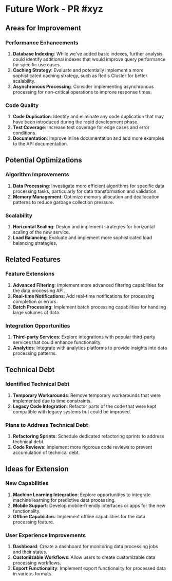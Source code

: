 # Future Work - PR #xyz

## Areas for Improvement

### Performance Enhancements
1. **Database Indexing**: While we've added basic indexes, further analysis could identify additional indexes that would improve query performance for specific use cases.
2. **Caching Strategy**: Evaluate and potentially implement a more sophisticated caching strategy, such as Redis Cluster for better scalability.
3. **Asynchronous Processing**: Consider implementing asynchronous processing for non-critical operations to improve response times.

### Code Quality
1. **Code Duplication**: Identify and eliminate any code duplication that may have been introduced during the rapid development phase.
2. **Test Coverage**: Increase test coverage for edge cases and error conditions.
3. **Documentation**: Improve inline documentation and add more examples to the API documentation.

## Potential Optimizations

### Algorithm Improvements
1. **Data Processing**: Investigate more efficient algorithms for specific data processing tasks, particularly for data transformation and validation.
2. **Memory Management**: Optimize memory allocation and deallocation patterns to reduce garbage collection pressure.

### Scalability
1. **Horizontal Scaling**: Design and implement strategies for horizontal scaling of the new service.
2. **Load Balancing**: Evaluate and implement more sophisticated load balancing strategies.

## Related Features

### Feature Extensions
1. **Advanced Filtering**: Implement more advanced filtering capabilities for the data processing API.
2. **Real-time Notifications**: Add real-time notifications for processing completion or errors.
3. **Batch Processing**: Implement batch processing capabilities for handling large volumes of data.

### Integration Opportunities
1. **Third-party Services**: Explore integrations with popular third-party services that could enhance functionality.
2. **Analytics**: Integrate with analytics platforms to provide insights into data processing patterns.

## Technical Debt

### Identified Technical Debt
1. **Temporary Workarounds**: Remove temporary workarounds that were implemented due to time constraints.
2. **Legacy Code Integration**: Refactor parts of the code that were kept compatible with legacy systems but could be improved.

### Plans to Address Technical Debt
1. **Refactoring Sprints**: Schedule dedicated refactoring sprints to address technical debt.
2. **Code Reviews**: Implement more rigorous code reviews to prevent accumulation of technical debt.

## Ideas for Extension

### New Capabilities
1. **Machine Learning Integration**: Explore opportunities to integrate machine learning for predictive data processing.
2. **Mobile Support**: Develop mobile-friendly interfaces or apps for the new functionality.
3. **Offline Capabilities**: Implement offline capabilities for the data processing feature.

### User Experience Improvements
1. **Dashboard**: Create a dashboard for monitoring data processing jobs and their status.
2. **Customizable Workflows**: Allow users to create customizable data processing workflows.
3. **Export Functionality**: Implement export functionality for processed data in various formats.